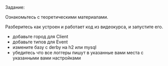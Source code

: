 Задание:

Ознакомьтесь с теоретическими материалами.

Разберитесь как устроен и работает код из видеокурса, и запустите его.
- добавьте город для Client
- добавьте типов для Event
- измените базу с derby на h2 или mysql
- убедитесь что все логгеры пишут в указанные вами места с указанными вами настройками
